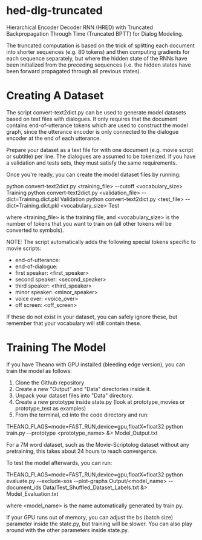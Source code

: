 # hed-dlg-truncated
Hierarchical Encoder Decoder RNN (HRED) with Truncated Backpropagation Through Time (Truncated BPTT) for Dialog Modeling. 

The truncated computation is based on the trick of splitting each document into shorter sequences (e.g. 80 tokens) and then computing gradients for each sequence separately, but where the hidden state of the RNNs have been initialized from the preceding sequences (i.e. the hidden states have been forward propagated through all previous states).

# Creating A Dataset

The script convert-text2dict.py can be used to generate model datasets based on text files with dialogues. It only requires that the document contains end-of-utterance tokens </s> which are used to construct the model graph, since the utterance encoder is only connected to the dialogue encoder at the end of each utterance.

Prepare your dataset as a text file for with one document (e.g. movie script or subtitle) per line. The dialogues are assumed to be tokenized. If you have a validation and tests sets, they must satisfy the same requirements.

Once you're ready, you can create the model dataset files by running:

python convert-text2dict.py <training_file> --cutoff <vocabulary_size> Training
python convert-text2dict.py <validation_file> --dict=Training.dict.pkl Validation
python convert-text2dict.py <test_file> --dict=Training.dict.pkl <vocabulary_size> Test

where <training_file> is the training file, and <vocabulary_size> is the number of tokens that you want to train on (all other tokens will be converted to <unk> symbols).

NOTE: The script automatically adds the following special tokens specific to movie scripts:
- end-of-utterance: </s>
- end-of-dialogue: </d>
- first speaker: <first_speaker>
- second speaker: <second_speaker>
- third speaker: <third_speaker>
- minor speaker: <minor_speaker>
- voice over: <voice_over>
- off screen: <off_screen>

If these do not exist in your dataset, you can safely ignore these, but remember that your vocabulary will still contain these.

# Training The Model

If you have Theano with GPU installed (bleeding edge version), you can train the model as follows:
1) Clone the Github repository
2) Create a new "Output" and "Data" directories inside it.
3) Unpack your dataset files into "Data" directory.
4) Create a new prototype inside state.py (look at prototype_movies or prototype_test as examples)
5) From the terminal, cd into the code directory and run:

THEANO_FLAGS=mode=FAST_RUN,device=gpu,floatX=float32 python train.py --prototype <prototype_name> &> Model_Output.txt

For a 7M word dataset, such as the Movie-Scriptolog dataset without any pretraining, this takes about 24 hours to reach convergence.

To test the model afterwards, you can run:

THEANO_FLAGS=mode=FAST_RUN,device=gpu,floatX=float32 python evaluate.py --exclude-sos --plot-graphs Output/<model_name> --document_ids Data/Test_Shuffled_Dataset_Labels.txt &> Model_Evaluation.txt

where <model_name> is the name automatically generated by train.py.

If your GPU runs out of memory, you can adjust the bs (batch size) parameter inside the state.py, but training will be slower. You can also play around with the other parameters inside state.py.
